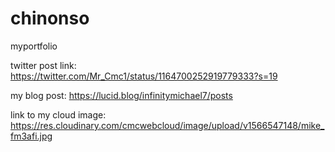 # chinonso
myportfolio

twitter post link:
https://twitter.com/Mr_Cmc1/status/1164700252919779333?s=19

my blog post:
https://lucid.blog/infinitymichael7/posts


link to my cloud image:
https://res.cloudinary.com/cmcwebcloud/image/upload/v1566547148/mike_fm3afi.jpg

